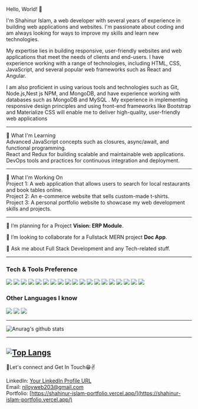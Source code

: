 Hello, World! 👋

I'm Shahinur Islam, a web developer with several years of experience in building web applications and websites. I'm passionate about coding and am always looking for ways to improve my skills and learn new technologies.

My expertise lies in building responsive, user-friendly websites and web applications that meet the needs of clients and end-users. I have experience working with a range of technologies, including HTML, CSS, JavaScript, and several popular web frameworks such as React and Angular.

I am also proficient in using various tools and technologies such as Git, Node.js,Nest js NPM, and MongoDB, and have experience working with databases such as MongoDB and MySQL . My experience in implementing responsive design principles and using front-end frameworks like Bootstrap and Materialize CSS will enable me to deliver high-quality, user-friendly web applications

---

🌱 What I'm Learning<br>
Advanced JavaScript concepts such as closures, async/await, and functional programming.<br>
React and Redux for building scalable and maintainable web applications.<br>
DevOps tools and practices for continuous integration and deployment.<br>

---

🔭 What I'm Working On<br>
Project 1: A web application that allows users to search for local restaurants and book tables online.<br>
Project 2: An e-commerce website that sells custom-made t-shirts.<br>
Project 3: A personal portfolio website to showcase my web development skills and projects.<br>

---


🔭 I’m planning for a Project **Vision: ERP Module**.
 
👯 I’m looking to collaborate for a Fullstack MERN project **Doc App**.
 
💬 Ask me about Full Stack Development and any Tech-related stuff.


---


### Tech & Tools Preference

<img src = "https://img.shields.io/badge/-HTML5-E34F26?style=flat&logo=html5&logoColor=white"> <img src = "https://img.shields.io/badge/-CSS3-1572B6?style=flat&logo=css3&logoColor=white">
<img src="https://img.shields.io/badge/-Bootstrap-563D7C?style=flat&logo=bootstrap&logoColor=white">
<img src="https://img.shields.io/badge/-JavaScript-eed718?style=flat&logo=javascript&logoColor=ffffff">
<img src="https://img.shields.io/badge/-Sass-cc6699?style=flat&logo=sass&logoColor=ffffff">
<img src="https://img.shields.io/badge/-React-000000?style=flat&logo=react&logoColor=00c8ff">
<img src="https://img.shields.io/badge/-MongoDB-4DB33D?style=flat&logo=mongodb&logoColor=FFFFFF">
<img src="https://img.shields.io/badge/-GraphQL-e535ab?style=flat&logo=graphql&logoColor=FFFFFF">
<img src="https://img.shields.io/badge/-MySQL-F29111?style=flat&logo=mysql&logoColor=FFFFFF">
<img src="https://img.shields.io/badge/-Express.js-787878?style=flat">
<img src="https://img.shields.io/badge/-Node.js-3C873A?style=flat&logo=Node.js&logoColor=white">
<img src="https://img.shields.io/badge/-Firebase-FFA611?style=flat&logo=firebase&logoColor=FFFFFF">
<img src="http://img.shields.io/badge/-Google%20Cloud%20Platform-4285F4?style=flat&logo=google%20cloud&logoColor=white">
<img src="https://img.shields.io/badge/-Progressive Web Apps-5A0FC8?style=flat">
<img src="http://img.shields.io/badge/-Git-F1502F?style=flat&logo=git&logoColor=FFFFFF">
<img src="http://img.shields.io/badge/-Github-000000?style=flat&logo=github&logoColor=FFFFFF">
<img src="http://img.shields.io/badge/-VS%20Code-007ACC?style=flat&logo=visual%20studio%20code&logoColor=white">
<img src="http://img.shields.io/badge/-Heroku-430098?style=flat&logo=heroku&logoColor=white">
<img src="http://img.shields.io/badge/-Vercel-black?style=flat&logo=vercel&logoColor=white">

### Other Languages I know

<img src="http://img.shields.io/badge/-Java-F89820?style=flat&logo=java&logoColor=white"> <img src="https://img.shields.io/badge/-C%20&%20C++-659ad2?style=flat&logo=c%2B%2B&logoColor=ffffff"> <img src="https://img.shields.io/badge/-Python-black?style=flat&logo=python&logoColor=white"> 

---

![Anurag's github stats](https://github-readme-stats.vercel.app/api?username=niloy-787898)

---

[![Top Langs](https://github-readme-stats.vercel.app/api/top-langs/?username=niloy-787898)](https://github.com/anuraghazra/github-readme-stats)
---


💬Let's connect and Get In Touch😁✌<br>

LinkedIn: [Your LinkedIn Profile URL](https://www.linkedin.com/in/shahinur-islam-817955235/)<br>
Email: niloyweb203@gmail.com<br>
Portfolio: [https://shahinur-islam-portfolio.vercel.app/](https://shahinur-islam-portfolio.vercel.app/)<br>


